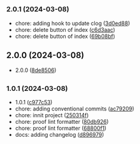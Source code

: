 ## <small>2.0.1 (2024-03-08)</small>

* chore: adding hook to update clog ([3d0ed88](https://github.com/GDC94/remix/commit/3d0ed88))
* chore: delete button of index ([c6d3aac](https://github.com/GDC94/remix/commit/c6d3aac))
* chore: delete button of index ([69b08bf](https://github.com/GDC94/remix/commit/69b08bf))



## 2.0.0 (2024-03-08)

* 2.0.0 ([8de8506](https://github.com/GDC94/remix/commit/8de8506))



## <small>1.0.1 (2024-03-08)</small>

* 1.0.1 ([c977c53](https://github.com/GDC94/remix/commit/c977c53))
* chore: adding conventional commits ([ac79209](https://github.com/GDC94/remix/commit/ac79209))
* chore: innit project ([250314f](https://github.com/GDC94/remix/commit/250314f))
* chore: proof lint formatter ([80db926](https://github.com/GDC94/remix/commit/80db926))
* chore: proof lint formatter ([68800f1](https://github.com/GDC94/remix/commit/68800f1))
* docs: adding changelog ([d896979](https://github.com/GDC94/remix/commit/d896979))



